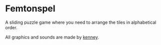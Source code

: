 # Femtonspel
A sliding puzzle game where you need to arrange the tiles in alphabetical order.

All graphics and sounds are made by [kenney](https://kenney.nl).

